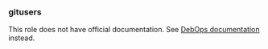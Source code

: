 ### gitusers

This role does not have official documentation.
See [DebOps documentation](https://docs.debops.org/en/stable-3.0/) instead.
